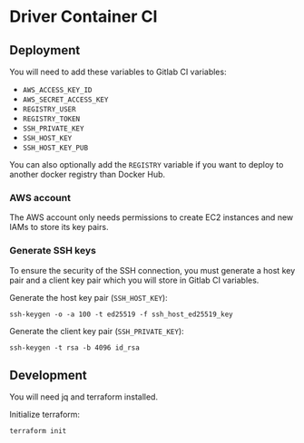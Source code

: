 # Driver Container CI

## Deployment

You will need to add these variables to Gitlab CI variables:

* `AWS_ACCESS_KEY_ID`
* `AWS_SECRET_ACCESS_KEY`
* `REGISTRY_USER`
* `REGISTRY_TOKEN`
* `SSH_PRIVATE_KEY`
* `SSH_HOST_KEY`
* `SSH_HOST_KEY_PUB`

You can also optionally add the `REGISTRY` variable if you want to deploy to
another docker registry than Docker Hub.

### AWS account

The AWS account only needs permissions to create EC2 instances and new IAMs to
store its key pairs.

### Generate SSH keys

To ensure the security of the SSH connection, you must generate a host key pair
and a client key pair which you will store in Gitlab CI variables.

Generate the host key pair (`SSH_HOST_KEY`):

```
ssh-keygen -o -a 100 -t ed25519 -f ssh_host_ed25519_key
```

Generate the client key pair (`SSH_PRIVATE_KEY`):

```
ssh-keygen -t rsa -b 4096 id_rsa
```

## Development

You will need jq and terraform installed.


Initialize terraform:
```sh
terraform init
```
